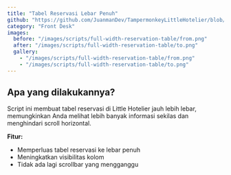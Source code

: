 ```yaml
---
title: "Tabel Reservasi Lebar Penuh"
github: "https://github.com/JuanmanDev/TampermonkeyLittleHotelier/blob/main/frontdesk/fullWidthReservationTable.user.js"
category: "Front Desk"
images:
  before: "/images/scripts/full-width-reservation-table/from.png"
  after: "/images/scripts/full-width-reservation-table/to.png"
  gallery:
    - "/images/scripts/full-width-reservation-table/from.png"
    - "/images/scripts/full-width-reservation-table/to.png"
---
```


## Apa yang dilakukannya?

Script ini membuat tabel reservasi di Little Hotelier jauh lebih lebar, memungkinkan Anda melihat lebih banyak informasi sekilas dan menghindari scroll horizontal.

**Fitur:**
- Memperluas tabel reservasi ke lebar penuh
- Meningkatkan visibilitas kolom
- Tidak ada lagi scrollbar yang mengganggu
